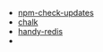 
- [npm-check-updates](https://www.npmjs.com/package/npm-check-updates)
- [chalk](https://www.npmjs.com/package/chalk)
- [handy-redis](https://www.npmjs.com/package/handy-redis)
- 